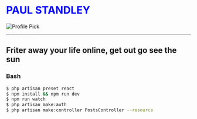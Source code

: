 # <h1 style="color:blue"><strong>PAUL STANDLEY</strong></h1>

![Profile Pick](http://res.cloudinary.com/pieol2/image/upload/v1516543296/profile-small.png)

___

## Friter away your life online, get out go see the sun

### Bash

```BASH
$ php artisan preset react
$ npm install && npm run dev
$ npm run watch
$ php artisan make:auth
$ php artisan make:controller PostsController --resource
```
